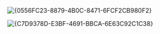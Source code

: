 ![{0556FC23-8879-4B0C-8471-6FCF2CB980F2}](https://github.com/user-attachments/assets/bca1d1c2-29f6-464a-ba36-b581e932c58e)

![{C7D9378D-E3BF-4691-BBCA-6E63C92C1C38}](https://github.com/user-attachments/assets/6ab58264-4518-40eb-81be-b77ce6d787f8)


